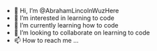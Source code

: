 - 👋 Hi, I’m @AbrahamLincolnWuzHere
- 👀 I’m interested in learning to code
- 🌱 I’m currently learning how to code
- 💞️ I’m looking to collaborate on learning to code
- 📫 How to reach me ...

<!---
AbrahamLincolnWuzHere/AbrahamLincolnWuzHere is a ✨ special ✨ repository because its `README.md` (this file) appears on your GitHub profile.
You can click the Preview link to take a look at your changes.
--->
